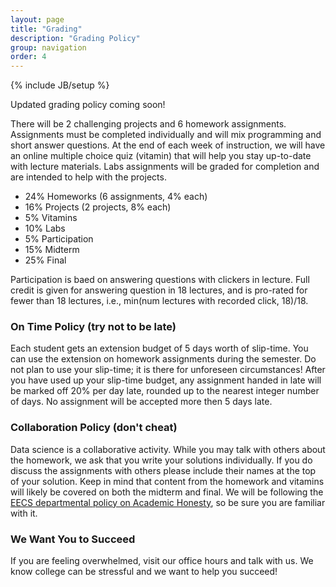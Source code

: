 ```yaml
---
layout: page
title: "Grading"
description: "Grading Policy"
group: navigation
order: 4
---
```


{% include JB/setup %}

Updated grading policy coming soon!

There will be 2 challenging projects and 6 homework assignments.  Assignments must be completed individually and will mix programming and short answer questions.  At the end of each week of instruction, we will have an online multiple choice quiz (vitamin) that will help you stay up-to-date with lecture materials. Labs assignments will be graded for completion and are intended to help with the projects.

* 24% Homeworks (6 assignments, 4% each) 
* 16% Projects (2 projects, 8% each)
* 5% Vitamins
* 10% Labs
* 5% Participation
* 15% Midterm
* 25% Final

Participation is baed on answering questions with clickers in lecture.  Full credit is given for answering question in 18 lectures, and is pro-rated for fewer than 18 lectures, i.e., min(num lectures with recorded click, 18)/18.

### On Time Policy (try not to be late)

Each student gets an extension budget of 5 days worth of slip-time. 
You can use the extension on homework assignments during the semester. 
Do not plan to use your slip-time; it is there for unforeseen circumstances! 
After you have used up your slip-time budget, any assignment handed in late will be marked off 20% per day late, rounded up to the nearest integer number of days. 
No assignment will be accepted more then 5 days late.


### Collaboration Policy (don't cheat)

Data science is a collaborative activity.
While you may talk with others about the homework, we ask that you write your solutions individually.
If you do discuss the assignments with others please include their names at the top of your solution.
Keep in mind that content from the homework and vitamins will likely be covered on both the midterm and final.
We will be following the [EECS departmental policy on Academic Honesty](https://eecs.berkeley.edu/resources/students/policies#dishonesty), so be sure you are familiar with it.

### We Want You to Succeed

If you are feeling overwhelmed, visit our office hours and talk with us.
We know college can be stressful and we want to help you succeed!


